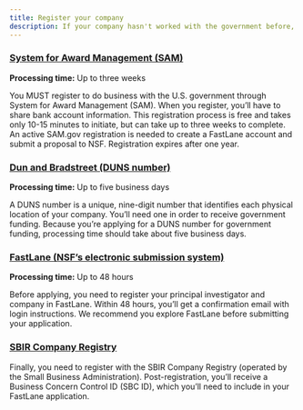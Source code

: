```yaml
---
title: Register your company
description: If your company hasn't worked with the government before, you'll need to register with these systems.
---
```

### [System for Award Management (SAM)](https://www.sam.gov/portal/SAM/##11#1)
**Processing time:** Up to three weeks

You MUST register to do business with the U.S. government through System for Award Management (SAM). When you register, you’ll have to share bank account information. This registration process is free and takes only 10-15 minutes to initiate, but can take up to three weeks to complete. An active SAM.gov registration is needed to create a FastLane account and submit a proposal to NSF. Registration expires after one year.
 
### [Dun and Bradstreet (DUNS number)](https://iupdate.dnb.com/iUpdate/viewiUpdateHome.htm)
**Processing time:** Up to five business days
 
A DUNS number is a unique, nine-digit number that identifies each physical location of your company. You’ll need one in order to receive government funding. Because you’re applying for a DUNS number for government funding, processing time should take about five business days.
 
### [FastLane (NSF’s electronic submission system)](https://www.fastlane.nsf.gov/n1/N1AddInst.html)
**Processing time:** Up to 48 hours
 
Before applying, you need to register your principal investigator and company in FastLane. Within 48 hours, you’ll get a confirmation email with login instructions. We recommend you explore FastLane before submitting your application.
 
 
### [SBIR Company Registry](http://sbir.gov/registration)
Finally, you need to register with the SBIR Company Registry (operated by the Small Business Administration). Post-registration, you’ll receive a Business Concern Control ID (SBC ID), which you’ll need to include in your FastLane application.

